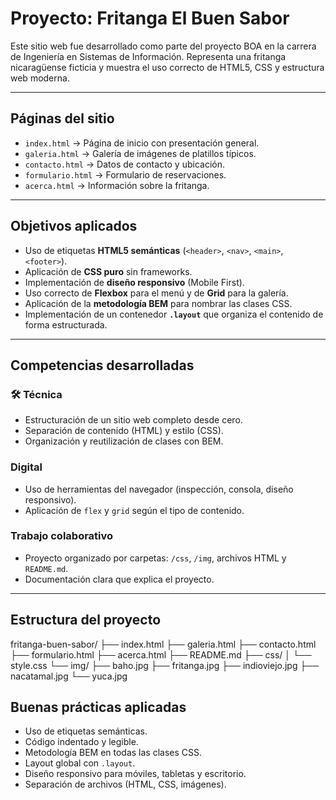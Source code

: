 # Proyecto: Fritanga El Buen Sabor

Este sitio web fue desarrollado como parte del proyecto BOA en la carrera de Ingeniería en Sistemas de Información. Representa una fritanga nicaragüense ficticia y muestra el uso correcto de HTML5, CSS y estructura web moderna.

---

## Páginas del sitio

- `index.html` → Página de inicio con presentación general.
- `galeria.html` → Galería de imágenes de platillos típicos.
- `contacto.html` → Datos de contacto y ubicación.
- `formulario.html` → Formulario de reservaciones.
- `acerca.html` → Información sobre la fritanga.

---

## Objetivos aplicados

- Uso de etiquetas **HTML5 semánticas** (`<header>`, `<nav>`, `<main>`, `<footer>`).
- Aplicación de **CSS puro** sin frameworks.
- Implementación de **diseño responsivo** (Mobile First).
- Uso correcto de **Flexbox** para el menú y de **Grid** para la galería.
- Aplicación de la **metodología BEM** para nombrar las clases CSS.
- Implementación de un contenedor **`.layout`** que organiza el contenido de forma estructurada.

---

## Competencias desarrolladas

### 🛠 Técnica
- Estructuración de un sitio web completo desde cero.
- Separación de contenido (HTML) y estilo (CSS).
- Organización y reutilización de clases con BEM.

### Digital
- Uso de herramientas del navegador (inspección, consola, diseño responsivo).
- Aplicación de `flex` y `grid` según el tipo de contenido.

### Trabajo colaborativo
- Proyecto organizado por carpetas: `/css`, `/img`, archivos HTML y `README.md`.
- Documentación clara que explica el proyecto.

---

## Estructura del proyecto

fritanga-buen-sabor/
├── index.html
├── galeria.html
├── contacto.html
├── formulario.html
├── acerca.html
├── README.md
├── css/
│ └── style.css
└── img/
├── baho.jpg
├── fritanga.jpg
├── indioviejo.jpg
├── nacatamal.jpg
└── yuca.jpg


## Buenas prácticas aplicadas

- Uso de etiquetas semánticas.
- Código indentado y legible.
- Metodología BEM en todas las clases CSS.
- Layout global con `.layout`.
- Diseño responsivo para móviles, tabletas y escritorio.
- Separación de archivos (HTML, CSS, imágenes).
